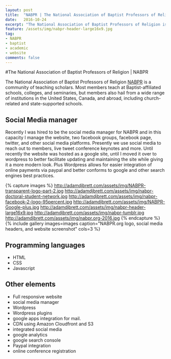 ```yaml
---
layout: post
title:  "NABPR | The National Association of Baptist Professors of Religion"
date:   2016-10-24
excerpt: "The National Association of Baptist Professors of Religion is a community of teaching scholars."
feature: /assets/img/nabpr-header-large16x9.jpg
tag:
- NABPR
- baptist
- academic
- website
comments: false
---
```

<meta property="article:author" content="https://www.facebook.com/adamdjbrett" />

#The National Association of Baptist Professors of Religion | NABPR

The National Association of Baptist Professors of Religion [NABPR](http://nabpr.org) is a community of teaching scholars. Most members teach at Baptist-affiliated schools, colleges, and seminaries, but members also hail from a wide range of institutions in the United States, Canada, and abroad, including church-related and state-supported schools.


## Social Media manager
Recently I was hired to be the social media manager for NABPR and in this capacity I manage the website, two facebook groups, facebook page, twitter, and other social media platforms. Presently we use social media to reach out to members, live tweet conference keynotes and more. Until recently the website was hosted as a google site, until I moved it over to wordpress to better facilitate updating and maintaining the site while giving it a more modern look. Plus Wordpress allows for easier integration of online payments via paypal and better conforms to google and other search engines best practices.

{% capture images %}
	http://adamdjbrett.com/assets/img/NABPR-transparent-logo-part-2.jpg
	http://adamdjbrett.com/assets/img/nabpr-doctoral-student-network.jpg
	http://adamdjbrett.com/assets/img/nabpr-facebook-2-logo-95percent.jpg
	http://adamdjbrett.com/assets/img/NABPR-Google-plus.jpg
	http://adamdjbrett.com/assets/img/nabpr-header-large16x9.jpg
	http://adamdjbrett.com/assets/img/nabpr-tumblr.jpg
	http://adamdjbrett.com/assets/img/nabpr.org-2016.jpg
{% endcapture %}
{% include gallery images=images caption="NABPR.org logo, social media headers, and website screenshot" cols=3 %}

## Programming languages
* HTML
* CSS
* Javascript


## Other elements
* Full responsive website
* social media manager
* Wordpress
* Wordpress plugins
* google apps integration for mail.
* CDN using Amazon Cloudfront and S3
* integrated social media
* google analytics
* google search console
* Paypal integration
* online conference registration
